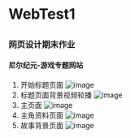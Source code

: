 # WebTest1
##
### 网页设计期末作业
#### 尼尔纪元-游戏专题网站
1. 开始标题页面
![image](https://raw.githubusercontent.com/Vanvansama/WebTest1/master/demo_image/1.jpg)
2. 标题页面背景视频轮播
![image](https://raw.githubusercontent.com/Vanvansama/WebTest1/master/demo_image/2.png)
3. 主页面
![image](https://raw.githubusercontent.com/Vanvansama/WebTest1/master/demo_image/3.png)
4. 主角资料页面
![image](https://raw.githubusercontent.com/Vanvansama/WebTest1/master/demo_image/4.png)
5. 故事背景页面
![image](https://raw.githubusercontent.com/Vanvansama/WebTest1/master/demo_image/5.png)

